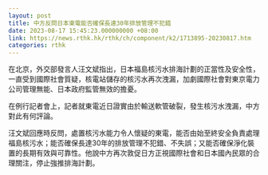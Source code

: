 ```yaml
---
layout: post
title: 中方反問日本東電能否確保長達30年排放管理不犯錯
date: 2023-08-17 15:45:23.000000000 +08:00
link: https://news.rthk.hk/rthk/ch/component/k2/1713895-20230817.htm
categories: rthk
---
```


在北京，外交部發言人汪文斌指出，日本福島核污水排海計劃的正當性及安全性，一直受到國際社會質疑，核電站儲存的核污水再次洩漏，加劇國際社會對東京電力公司管理無能、日本政府監管無效的擔憂。

在例行記者會上，記者就東電近日證實由於輸送軟管破裂，發生核污水洩漏，中方對此有何評論。

汪文斌回應時反問，處置核污水能力令人懷疑的東電，能否由始至終安全負責處理福島核污水；能否確保長達30年的排放管理不犯錯、不失誤；又能否確保淨化裝置的長期有效與可靠性。他說中方再次敦促日方正視國際社會和日本國內民眾的合理關注，停止強推排海計劃。
